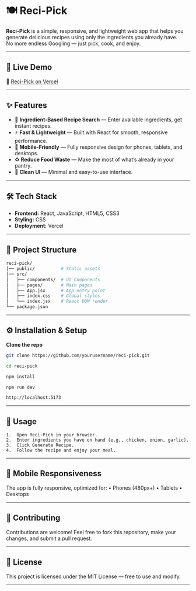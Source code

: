 # 🍽️ Reci-Pick

**Reci-Pick** is a simple, responsive, and lightweight web app that helps you generate delicious recipes using only the ingredients you already have.  
No more endless Googling — just pick, cook, and enjoy.

---

## 🚀 Live Demo
🔗 [Reci-Pick on Vercel](https://reci-pick-s8vs.vercel.app/)

---

## ✨ Features
- 🥗 **Ingredient-Based Recipe Search** — Enter available ingredients, get instant recipes.
- ⚡ **Fast & Lightweight** — Built with React for smooth, responsive performance.
- 📱 **Mobile-Friendly** — Fully responsive design for phones, tablets, and desktops.
- ♻ **Reduce Food Waste** — Make the most of what’s already in your pantry.
- 🎨 **Clean UI** — Minimal and easy-to-use interface.

---

## 🛠️ Tech Stack
- **Frontend:** React, JavaScript, HTML5, CSS3
- **Styling:** CSS 
- **Deployment:** Vercel

---

## 📂 Project Structure

``` bash
reci-pick/
│── public/          # Static assets
│── src/
│   ├── components/  # UI Components
│   ├── pages/       # Main pages
│   ├── App.jsx      # App entry point
│   ├── index.css    # Global styles
│   └── index.jsx    # React DOM render
└── package.json
```

---

## ⚙️ Installation & Setup

**Clone the repo**
```bash
git clone https://github.com/yourusername/reci-pick.git

cd reci-pick

npm install

npm run dev

http://localhost:5173

```
---

## 📌 Usage
	1.	Open Reci-Pick in your browser.
	2.	Enter ingredients you have on hand (e.g., chicken, onion, garlic).
	3.	Click Generate Recipe.
	4.	Follow the recipe and enjoy your meal.

---

## 📱 Mobile Responsiveness

The app is fully responsive, optimized for:
	•	Phones (480px+)
	•	Tablets
	•	Desktops

---

## 🤝 Contributing

Contributions are welcome!
Feel free to fork this repository, make your changes, and submit a pull request.

---

## 📜 License

This project is licensed under the MIT License — free to use and modify.

---


